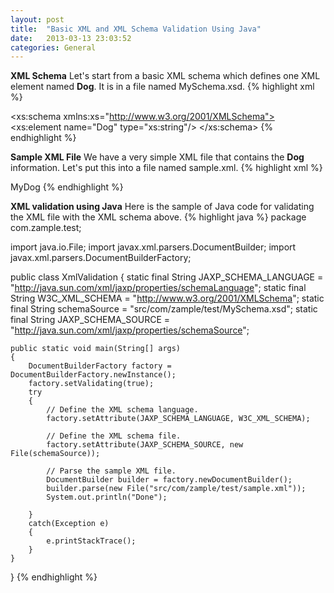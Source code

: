 ```yaml
---
layout: post
title:  "Basic XML and XML Schema Validation Using Java"
date:   2013-03-13 23:03:52
categories: General
---
```


<strong>XML Schema</strong>
Let's start from a basic XML schema which defines one XML element named <strong>Dog</strong>. It is in a file named MySchema.xsd.
{% highlight xml %}
<?xml version="1.0"?>
<xs:schema xmlns:xs="http://www.w3.org/2001/XMLSchema">
<xs:element name="Dog" type="xs:string"/> 
</xs:schema>
{% endhighlight %}

<strong>Sample XML File</strong>
We have a very simple XML file that contains the <strong>Dog</strong> information. Let's put this into a file named sample.xml.
{% highlight xml %}
<?xml version="1.0" encoding="UTF-8" standalone="no"?>
<Dog>MyDog</Dog>
{% endhighlight %}

<strong>XML validation using Java</strong>
Here is the sample of Java code for validating the XML file with the XML schema above.
{% highlight java %}
package com.zample.test;

import java.io.File;
import javax.xml.parsers.DocumentBuilder;
import javax.xml.parsers.DocumentBuilderFactory;

public class XmlValidation {
    static final String JAXP_SCHEMA_LANGUAGE = 
        "http://java.sun.com/xml/jaxp/properties/schemaLanguage";
    static final String W3C_XML_SCHEMA = 
        "http://www.w3.org/2001/XMLSchema";
    static final String schemaSource = 
        "src/com/zample/test/MySchema.xsd";
    static final String JAXP_SCHEMA_SOURCE = 
        "http://java.sun.com/xml/jaxp/properties/schemaSource";
    
    public static void main(String[] args)
    {
        DocumentBuilderFactory factory = DocumentBuilderFactory.newInstance();
        factory.setValidating(true);
        try
        {
            // Define the XML schema language.
            factory.setAttribute(JAXP_SCHEMA_LANGUAGE, W3C_XML_SCHEMA);

            // Define the XML schema file.
            factory.setAttribute(JAXP_SCHEMA_SOURCE, new File(schemaSource));

            // Parse the sample XML file.
            DocumentBuilder builder = factory.newDocumentBuilder();
            builder.parse(new File("src/com/zample/test/sample.xml"));
            System.out.println("Done");
            
        }
        catch(Exception e)
        {
            e.printStackTrace();
        }
    }
}
{% endhighlight %}